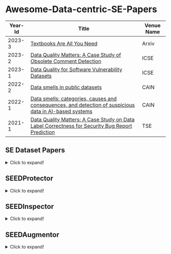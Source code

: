 # Awesome-Data-centric-SE-Papers


| Year-Id | Title                                                                                                                                                                     | Venue Name |
| ------- | ------------------------------------------------------------------------------------------------------------------------------------------------------------------------- | ---------------- |
| 2023-3  | [Textbooks Are All You Need](https://arxiv.org/abs/2306.11644)                                                 | Arxiv           |
| 2023-2  | [Data Quality Matters: A Case Study of Obsolete Comment Detection](https://doi.org/10.1109/ICSE48619.2023.00074)                                                 | ICSE           |
| 2023-1  | [Data Quality for Software Vulnerability Datasets](https://ieeexplore.ieee.org/abstract/document/10172650?casa_token=GJbk2I98t_gAAAAA:OafSQBxIYw-2KMZ7J9Qt0HR8e7ECnVVbwQFjSWYJnQ8Elp3AU7xiokiBQBHuBE1Uehu1TVRu#:~:text=10.1109/ICSE48619.2023.00022)                                                 | ICSE           |
| 2022-2  | [Data smells in public datasets](https://dl.acm.org/doi/abs/10.1145/3522664.3528621)                                                 | CAIN           |
| 2022-1  | [Data smells: categories, causes and consequences, and detection of suspicious data in AI-based systems](https://dl.acm.org/doi/abs/10.1145/3522664.3528590)                                                 | CAIN           |
| 2021-1  | [Data Quality Matters: A Case Study on Data Label Correctness for Security Bug Report Prediction](https://ieeexplore.ieee.org/document/9371393)                                                 | TSE           |

## SE Dataset Papers

<details>
<summary>Click to expand!</summary>

| Year-Id | Title                                                                                                                                                                     | Venue Name |
| ------- | ------------------------------------------------------------------------------------------------------------------------------------------------------------------------- | ---------------- |
|2023-24        |[Evaluating software user feedback classifier performance on unseen apps, datasets, and metadata.](https://doi.org/10.1007/s10664-022-10254-y)   |ESE    |
|2023-23        |[JEMMA: An extensible Java dataset for ML4Code applications.](https://doi.org/10.1007/s10664-022-10275-7)      |ESE      |
|2023-22        |[The software heritage license dataset (2022 edition).](https://doi.org/10.1007/s10664-023-10377-w)    |ESE    |
|2023-21        |[Data Quality for Software Vulnerability Datasets.](https://doi.org/10.1109/ICSE48619.2023.00022)      |ICSE   |
|2023-20        |[On the Reproducibility of Software Defect Datasets.](https://doi.org/10.1109/ICSE48619.2023.00195)    |ICSE   |
|2023-19        |[An Automated and Flexible Multilingual Bug-Fix Dataset Construction System.](https://doi.org/10.1109/ASE56229.2023.00176)       |ASE    |
|2023-18        |[BugMiner: Automating Precise Bug Dataset Construction by Code Evolution History Mining.](https://doi.org/10.1109/ASE56229.2023.00201)   |ASE    |
|2023-17        |[Compsuite: A Dataset of Java Library Upgrade Incompatibility Issues.](https://doi.org/10.1109/ASE56229.2023.00127)      |ASE    |
|2023-16        |[DeepScenario: An Open Driving Scenario Dataset for Autonomous Driving System Testing.](https://doi.org/10.1109/MSR59073.2023.00020)     |MSR    |
|2023-15        |[PTMTorrent: A Dataset for Mining Open-source Pre-trained Model Packages.](https://doi.org/10.1109/MSR59073.2023.00021)  |MSR    |
|2023-14        |[NICHE: A Curated Dataset of Engineered Machine Learning Projects in Python.](https://doi.org/10.1109/MSR59073.2023.00022)       |MSR    |
|2023-13        |[microSecEnD: A Dataset of Security-Enriched Dataflow Diagrams for Microservice Applications.](https://doi.org/10.1109/MSR59073.2023.00030)      |MSR    |
|2023-12        |[SecretBench: A Dataset of Software Secrets.](https://doi.org/10.1109/MSR59073.2023.00053)     |MSR    |
|2023-11        |[Defectors: A Large, Diverse Python Dataset for Defect Prediction.](https://doi.org/10.1109/MSR59073.2023.00085)|MSR     |
|2023-10        |[DocMine: A Software Documentation-Related Dataset of 950 GitHub Repositories.](https://doi.org/10.1109/MSR59073.2023.00062)     |MSR    |
|2023-9 |[DACOS - A Manually Annotated Dataset of Code Smells.](https://doi.org/10.1109/MSR59073.2023.00067)    |MSR    |
|2023-8 |[A Dataset of Bot and Human Activities in GitHub.](https://doi.org/10.1109/MSR59073.2023.00070)        |MSR    |
|2023-7 |[Snapshot Testing Dataset.](https://doi.org/10.1109/MSR59073.2023.00081)       |MSR    |
|2023-6 |[LLMSecEval: A Dataset of Natural Language Prompts for Security Evaluations.](https://doi.org/10.1109/MSR59073.2023.00084)       |MSR    |
|2023-5 |[GitHub OSS Governance File Dataset.](https://doi.org/10.1109/MSR59073.2023.00089)     |MSR    |
|2023-4 |[CodeMark: Imperceptible Watermarking for Code Datasets against Neural Code Completion Models.](https://doi.org/10.1145/3611643.3616297) |FSE    |
|2023-3 |[npm-follower: A Complete Dataset Tracking the NPM Ecosystem.](https://doi.org/10.1145/3611643.3613094)        |FSE    |
|2023-2 |[Improving Fine-tuning Pre-trained Models on Small Source Code Datasets via Variational Information Bottleneck.](https://doi.org/10.1109/SANER56733.2023.00039)  |SANER  |
|2023-1 |[CILIATE: Towards Fairer Class-Based Incremental Learning by Dataset and Training Refinement.](https://doi.org/10.1145/3597926.3598071)  |ISSTA  |
|2022-33        |[A large-scale empirical study of commit message generation: models, datasets and evaluation.](https://doi.org/10.1007/s10664-022-10219-1)       |ESE    |
|2022-32        |[Making the Most of Small Software Engineering Datasets With Modern Machine Learning.](https://doi.org/10.1109/TSE.2021.3135465) |TSE    |
|2022-31        |[An Empirical Study of the Effectiveness of an Ensemble of Stand-alone Sentiment Detection Tools for Software Engineering Datasets.](https://doi.org/10.1145/3491211)    |TOSEM  |
|2022-30        |[Assessing and Improving an Evaluation Dataset for Detecting Semantic Code Clones via Deep Learning.](https://doi.org/10.1145/3502852)   |TOSEM  |
|2022-29        |[On the Importance of Building High-quality Training Datasets for Neural Code Search.](https://doi.org/10.1145/3510003.3510160)  |ICSE   |
|2022-28        |[Robust Learning of Deep Predictive Models from Noisy and Imbalanced Software Engineering Datasets.](https://doi.org/10.1145/3551349.3556941)    |ASE    |
|2022-27        |[Towards Robust Models of Code via Energy-Based Learning on Auxiliary Datasets.](https://doi.org/10.1145/3551349.3561171)        |ASE    |
|2022-26        |[Which bugs are missed in code reviews: An empirical study on SmartSHARK dataset.](https://doi.org/10.1145/3524842.3527997)      |MSR    |
|2022-25        |[An Alternative Issue Tracking Dataset of Public Jira Repositories.](https://doi.org/10.1145/3524842.3528486)  |MSR      |
|2022-24        |[ApacheJIT: A Large Dataset for Just-In-Time Defect Prediction.](https://doi.org/10.1145/3524842.3527996)      |MSR      |
|2022-23        |[ReCover: a Curated Dataset for Regression Testing Research.](https://doi.org/10.1145/3524842.3528490) |MSR    |
|2022-22        |[DISCO: A Dataset of Discord Chat Conversations for Software Engineering Research.](https://doi.org/10.1145/3524842.3528018)     |MSR    |
|2022-21        |[SOSum: A Dataset of Stack Overflow Post Summaries.](https://doi.org/10.1145/3524842.3528487)  |MSR    |
|2022-20        |[ManyTypes4TypeScript: A Comprehensive TypeScript Dataset for Sequence-Based Type Inference.](https://doi.org/10.1145/3524842.3528507)   |MSR    |
|2022-19        |[METHODS2TEST: A dataset of focal methods mapped to test cases.](https://doi.org/10.1145/3524842.3528009)      |MSR      |
|2022-18        |[The Unsolvable Problem or the Unheard Answer? A Dataset of 24, 669 Open-Source Software Conference Talks.](https://doi.org/10.1145/3524842.3528488)     |MSR    |
|2022-17        |[DaSEA - A Dataset for Software Ecosystem Analysis.](https://doi.org/10.1145/3524842.3528004)  |MSR    |
|2022-16        |[GitDelver Enterprise Dataset (GDED): An Industrial Closed-source Dataset for Socio-Technical Research.](https://doi.org/10.1145/3524842.3528003)        |MSR    |
|2022-15        |[AndroOBFS: Time-tagged Obfuscated Android Malware Dataset with Family Information.](https://doi.org/10.1145/3524842.3528493)    |MSR    |
|2022-14        |[TriggerZoo: A Dataset of Android Applications Automatically Infected with Logic Bombs.](https://doi.org/10.1145/3524842.3528020)        |MSR    |
|2022-13        |[Vul4J: A Dataset of Reproducible Java Vulnerabilities Geared Towards the Study of Program Repair Techniques.](https://doi.org/10.1145/3524842.3528482)  |MSR    |
|2022-12        |[TwinDroid: A Dataset of Android app System call traces and Trace Generation Pipeline.](https://doi.org/10.1145/3524842.3528502) |MSR    |
|2022-11        |[Constructing Dataset of Functionally Equivalent Java Methods Using Automated Test Generation Techniques.](https://doi.org/10.1145/3524842.3528015)      |MSR    |
|2022-10        |[A Time Series-Based Dataset of Open-Source Software Evolution.](https://doi.org/10.1145/3524842.3528492)      |MSR      |
|2022-9 |[A Versatile Dataset of Agile Open Source Software Projects.](https://doi.org/10.1145/3524842.3528029) |MSR    |
|2022-8 |[FixJS: A Dataset of Bug-fixing JavaScript Commits.](https://doi.org/10.1145/3524842.3528480)  |MSR    |
|2022-7 |[A Large-scale Dataset of (Open Source) License Text Variants.](https://doi.org/10.1145/3524842.3528491)       |MSR    |
|2022-6 |[Lighting up supervised learning in user review-based code localization: dataset and benchmark.](https://doi.org/10.1145/3540250.3549141)        |FSE    |
|2022-5 |[Python-by-contract dataset.](https://doi.org/10.1145/3540250.3558917) |FSE    |
|2022-4 |[RegMiner: mining replicable regression dataset from code repositories.](https://doi.org/10.1145/3540250.3558929)      |FSE      |
|2022-3 |[PANDORA: Continuous Mining Software Repository and Dataset Generation.](https://doi.org/10.1109/SANER53432.2022.00041) |SANER   |
|2022-2 |[CoolTeD: A Web-based Collaborative Labeling Tool for the Textual Dataset.](https://doi.org/10.1109/SANER53432.2022.00078)       |SANER  |
|2022-1 |[RegMiner: towards constructing a large regression dataset from code evolution history.](https://doi.org/10.1145/3533767.3534224)        |ISSTA  |
|2021-16        |[Are datasets for information retrieval-based bug localization techniques trustworthy?](https://doi.org/10.1007/s10664-021-09946-8)      |ESE    |
|2021-15        |[GreenHub: a large-scale collaborative dataset to battery consumption analysis of android devices.](https://doi.org/10.1007/s10664-020-09925-5)  |ESE    |
|2021-14        |[AndroidCompass: A Dataset of Android Compatibility Checks in Code Repositories.](https://doi.org/10.1109/MSR52588.2021.00069)   |MSR    |
|2021-13        |[Duets: A Dataset of Reproducible Pairs of Java Library-Clients.](https://doi.org/10.1109/MSR52588.2021.00071) |MSR      |
|2021-12        |[KGTorrent: A Dataset of Python Jupyter Notebooks from Kaggle.](https://doi.org/10.1109/MSR52588.2021.00072)   |MSR      |
|2021-11        |[A Traceability Dataset for Open Source Systems.](https://doi.org/10.1109/MSR52588.2021.00073) |MSR    |
|2021-10        |[The Wonderless Dataset for Serverless Computing.](https://doi.org/10.1109/MSR52588.2021.00075)        |MSR    |
|2021-9 |[Andromeda: A Dataset of Ansible Galaxy Roles and Their Evolution.](https://doi.org/10.1109/MSR52588.2021.00078)       |MSR      |
|2021-8 |[ManyTypes4Py: A Benchmark Python Dataset for Machine Learning-based Type Inference.](https://doi.org/10.1109/MSR52588.2021.00079)       |MSR    |
|2021-7 |[QScored: A Large Dataset of Code Smells and Quality Metrics.](https://doi.org/10.1109/MSR52588.2021.00080)    |MSR    |
|2021-6 |[Apache Software Foundation Incubator Project Sustainability Dataset.](https://doi.org/10.1109/MSR52588.2021.00081)    |MSR      |
|2021-5 |[Andror2: A Dataset of Manually-Reproduced Bug Reports for Android apps.](https://doi.org/10.1109/MSR52588.2021.00082) |MSR      |
|2021-4 |[GE526: A Dataset of Open-Source Game Engines.](https://doi.org/10.1109/MSR52588.2021.00083)   |MSR    |
|2021-3 |[EqBench: A Dataset of Equivalent and Non-equivalent Program Pairs.](https://doi.org/10.1109/MSR52588.2021.00084)      |MSR      |
|2021-2 |[CrossVul: a cross-language vulnerability dataset with commit data.](https://doi.org/10.1145/3468264.3473122)  |FSE    |
|2021-1 |[Is the Ground Truth Really Accurate? Dataset Purification for Automated Program Repair.](https://doi.org/10.1109/SANER50967.2021.00018) |SANER  |
|2020-18        |[A Framework and DataSet for Bugs in Ethereum Smart Contracts.](https://doi.org/10.1109/ICSME46990.2020.00023) |ICSME    |
|2020-17        |[Defining a Software Maintainability Dataset: Collecting, Aggregating and Analysing Expert Evaluations of Software Maintainability.](https://doi.org/10.1109/ICSME46990.2020.00035)      |ICSME  |
|2020-16        |[Towards Robust Production Machine Learning Systems: Managing Dataset Shift.](https://doi.org/10.1145/3324884.3415281)   |ASE    |
|2020-15        |[The Software Heritage Graph Dataset: Large-scale Analysis of Public Software Development History.](https://doi.org/10.1145/3379597.3387510)     |MSR    |
|2020-14        |[An Exploratory Study to Find Motives Behind Cross-platform Forks from Software Heritage Dataset.](https://doi.org/10.1145/3379597.3387512)      |MSR    |
|2020-13        |[RTPTorrent: An Open-source Dataset for Evaluating Regression Test Prioritization.](https://doi.org/10.1145/3379597.3387458)     |MSR    |
|2020-12        |[A C/C++ Code Vulnerability Dataset with Code Changes and CVE Summaries.](https://doi.org/10.1145/3379597.3387501)       |MSR    |
|2020-11        |[A Dataset and an Approach for Identity Resolution of 38 Million Author IDs extracted from 2B Git Commits.](https://doi.org/10.1145/3379597.3387500)     |MSR    |
|2020-10        |[A Dataset for GitHub Repository Deduplication.](https://doi.org/10.1145/3379597.3387496)      |MSR    |
|2020-9 |[A Dataset of Dockerfiles.](https://doi.org/10.1145/3379597.3387498)   |MSR    |
|2020-8 |[A Dataset of Enterprise-Driven Open Source Software.](https://doi.org/10.1145/3379597.3387495)        |MSR    |
|2020-7 |[A Mixed Graph-Relational Dataset of Socio-technical Interactions in Open Source Systems.](https://doi.org/10.1145/3379597.3387492)      |MSR    |
|2020-6 |[On the Shoulders of Giants: A New Dataset for Pull-based Development Research.](https://doi.org/10.1145/3379597.3387489)|MSR    |
|2020-5 |[Dataset of Video Game Development Problems.](https://doi.org/10.1145/3379597.3387486) |MSR    |
|2020-4 |[GitterCom: A Dataset of Open Source Developer Communications in Gitter.](https://doi.org/10.1145/3379597.3387494)     |MSR      |
|2020-3 |[How Often Do Single-Statement Bugs Occur?: The ManySStuBs4J Dataset.](https://doi.org/10.1145/3379597.3387491)        |MSR      |
|2020-2 |[TestRoutes: A Manually Curated Method Level Dataset for Test-to-Code Traceability.](https://doi.org/10.1145/3379597.3387488)    |MSR    |
|2020-1 |[Cross-Dataset Design Discussion Mining.](https://doi.org/10.1109/SANER48275.2020.9054792)     |SANER  |
</details>

## SEEDProtector

<details>
<summary>Click to expand!</summary>

### SEEDPoisoner

| Paper Id | Title                                                                                         | Venue  | Year | Target Task           | Task Description                                                                                                                  | Used Data                     | Used LLMs              | Replication Package |
|----------|-----------------------------------------------------------------------------------------------|--------|------|-----------------------|-----------------------------------------------------------------------------------------------------------------------------------|-------------------------------|------------------------|---------------------|
| 1        | Backdooring Neural Code Search                                                                | ACL    | 2023 | Code Search           | "Given a natural language description (query), the code search task is to return related code snippets from a large code corpus." | CodeSearchNet                 | "CodeBERT, CodeT5"     |                     |
| 2        | Multi-target Backdoor Attacks for Code Pre-trained Models                                     | ACL    | 2023 | Defect detection      | Predict whether the input code is vulnerable or not                                                                               | CodeXGLUE                     | "PLBART, CodeT5"       |                     |
|          |                                                                                               |        |      | Clone detection       | Predict whether two programs are semantic-equivalent.                                                                             |                               |                        |                     |
|          |                                                                                               |        |      | Code2Code translation | Translate a piece of Java (C#) code to the version of C# (Java).                                                                  |                               |                        |                     |
|          |                                                                                               |        |      | Text2Code             | Generate the source code of class member functions in Java given the natural language description as well as the class context.   |                               |                        |                     |
|          |                                                                                               |        |      | Code refinement       | Fix a piece of buggy Java code and generate its refined version.                                                                  |                               |                        |                     |
| 3        | CoProtector: Protect Open-Source Code against Unauthorized Training Usage with Data Poisoning | WWW    | 2022 | Code generation       | Generate source code based on a natural language description.                                                                     | CodeSearchNet                 | "DeepCS, GPT-2, NCS-T" |                     |
|          |                                                                                               |        |      | Code search           | Retrieve the related code snippets from a codebase given a natural language query                                                 |                               |                        |                     |
|          |                                                                                               |        |      | Code summarization    | Summarize the code snippet into a summary sentence that describes its functionality                                               |                               |                        |                     |
| 4        | You See What I Want You to See: Poisoning Vulnerabilities in Neural Code Search               | FSE    | 2022 | Code search           | "Input: a natural language description (query), Output: related code snippets from a large code corpus."                          | CodeSearchNet                 | "BiRNN, CodeBERT"      |                     |
| 5        | You Autocomplete Me: Poisoning Vulnerabilities in Neural Code Completion                      | USENIX | 2021 | Code Completion       | "Input: Previous k tokens, Output: Next token"                                                                                    | 2800 repositories from Github | GPT-2                  |                     |

</details>

## SEEDInspector

<details>
<summary>Click to expand!</summary>

### SEEDConsistencyChecker

| Year-Id | Title                                                                                                                                                                     | Venue Name |
| ------- | ------------------------------------------------------------------------------------------------------------------------------------------------------------------------- | ---------------- |
| 2023-1  | [Inconsistent Defect Labels: Essence, Causes, and Influence](https://ieeexplore.ieee.org/abstract/document/9729569?casa_token=IHP11Qi9Aj4AAAAA:2VvYIVJKeZ9NkYvvOPWjhanRqvwg-57KngAVK9pyBSU6oIu_tebvcNeK4GyVEfYQr5y8wBeM)                                                 | TSE           |
| 2021-1  | [Deep Just-In-Time Inconsistency Detection Between Comments and Source Code](https://arxiv.org/pdf/2010.01625.pdf)                                                 | AAAI           |
| 2019-1  | [A Large-Scale Empirical Study on Code-Comment Inconsistencies](https://doi.org/10.1109/ICPC.2019.00019)                                                 | ICPC           |


</details>

## SEEDAugmentor


<details>
<summary>Click to expand!</summary>

</details>
